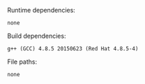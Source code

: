 Runtime dependencies:

    none 

Build dependencies:

    g++ (GCC) 4.8.5 20150623 (Red Hat 4.8.5-4)
    
File paths:

    none